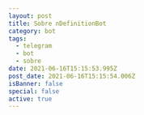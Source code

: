 ```yaml
---
layout: post
title: Sobre nDefinitionBot
category: bot
tags:
  - telegram
  - bot
  - sobre
date: 2021-06-16T15:15:53.995Z
post_date: 2021-06-16T15:15:54.006Z
isBanner: false
special: false
active: true
---
```

